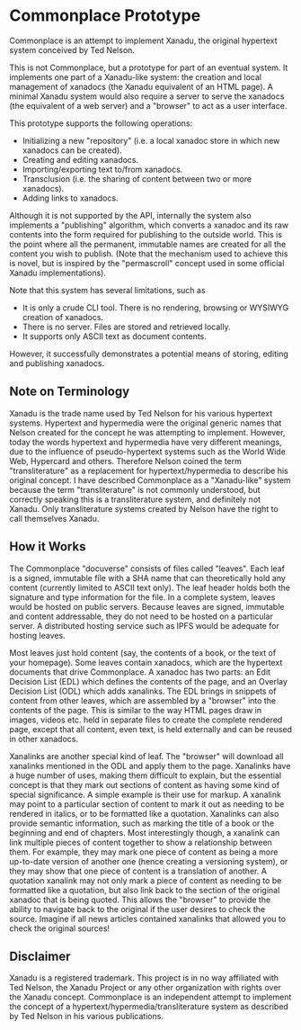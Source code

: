 # Commonplace Prototype

Commonplace is an attempt to implement Xanadu, the original hypertext system conceived by Ted Nelson.

This is not Commonplace, but a prototype for part of an eventual system. It implements one part of a Xanadu-like system: the creation and local management of xanadocs (the Xanadu equivalent of an HTML page). A minimal Xanadu system would also require a server to serve the xanadocs (the equivalent of a web server) and a "browser" to act as a user interface.

This prototype supports the following operations:

- Initializing a new "repository" (i.e. a local xanadoc store in which new xanadocs can be created).
- Creating and editing xanadocs.
- Importing/exporting text to/from xanadocs.
- Transclusion (i.e. the sharing of content between two or more xanadocs).
- Adding links to xanadocs.

Although it is not supported by the API, internally the system also implements a "publishing" algorithm, which converts a xanadoc and its raw contents into the form required for publishing to the outside world. This is the point where all the permanent, immutable names are created for all the content you wish to publish. (Note that the mechanism used to achieve this is novel, but is inspired by the "permascroll" concept used in some official Xanadu implementations).

Note that this system has several limitations, such as

- It is only a crude CLI tool. There is no rendering, browsing or WYSIWYG creation of xanadocs.
- There is no server. Files are stored and retrieved locally.
- It supports only ASCII text as document contents.

However, it successfully demonstrates a potential means of storing, editing and publishing xanadocs.

## Note on Terminology

Xanadu is the trade name used by Ted Nelson for his various hypertext systems. Hypertext and hypermedia were the original generic names that Nelson created for the concept he was attempting to implement. However, today the words hypertext and hypermedia have very different meanings, due to the influence of pseudo-hypertext systems such as the World Wide Web, Hypercard and others. Therefore Nelson coined the term "transliterature" as a replacement for hypertext/hypermedia to describe his original concept. I have described Commonplace as a "Xanadu-like" system because the term "transliterature" is not commonly understood, but correctly speaking this is a transliterature system, and definitely not Xanadu. Only transliterature systems created by Nelson have the right to call themselves Xanadu.

## How it Works

The Commonplace "docuverse" consists of files called "leaves". Each leaf is a signed, immutable file with a SHA name that can theoretically hold any content (currently limited to ASCII text only). The leaf header holds both the signature and type information for the file. In a complete system, leaves would be hosted on public servers. Because leaves are signed, immutable and content addressable, they do not need to be hosted on a particular server. A distributed hosting service such as IPFS would be adequate for hosting leaves.

Most leaves just hold content (say, the contents of a book, or the text of your homepage). Some leaves contain xanadocs, which are the hypertext documents that drive Commonplace. A xanadoc has two parts: an Edit Decision List (EDL) which defines the contents of the page, and an Overlay Decision List (ODL) which adds xanalinks. The EDL brings in snippets of content from other leaves, which are assembled by a "browser" into the contents of the page. This is similar to the way HTML pages draw in images, videos etc. held in separate files to create the complete rendered page, except that all content, even text, is held externally and can be reused in other xanadocs.

Xanalinks are another special kind of leaf. The "browser" will download all xanalinks mentioned in the ODL and apply them to the page. Xanalinks have a huge number of uses, making them difficult to explain, but the essential concept is that they mark out sections of content as having some kind of special significance. A simple example is their use for markup. A xanalink may point to a particular section of content to mark it out as needing to be rendered in italics, or to be formatted like a quotation. Xanalinks can also provide semantic information, such as marking the title of a book or the beginning and end of chapters. Most interestingly though, a xanalink can link multiple pieces of content together to show a relationship between them. For example, they may mark one piece of content as being a more up-to-date version of another one (hence creating a versioning system), or they may show that one piece of content is a translation of another. A quotation xanalink may not only mark a piece of content as needing to be formatted like a quotation, but also link back to the section of the original xanadoc that is being quoted. This allows the "browser" to provide the ability to navigate back to the original if the user desires to check the source. Imagine if all news articles contained xanalinks that allowed you to check the original sources!

## Disclaimer

Xanadu is a registered trademark. This project is in no way affiliated with Ted Nelson, the Xanadu Project or any other organization with rights over the Xanadu concept. Commonplace is an independent attempt to implement the concept of a hypertext/hypermedia/transliterature system as described by Ted Nelson in his various publications.
